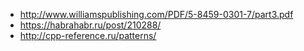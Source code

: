 - http://www.williamspublishing.com/PDF/5-8459-0301-7/part3.pdf
- https://habrahabr.ru/post/210288/
- http://cpp-reference.ru/patterns/
